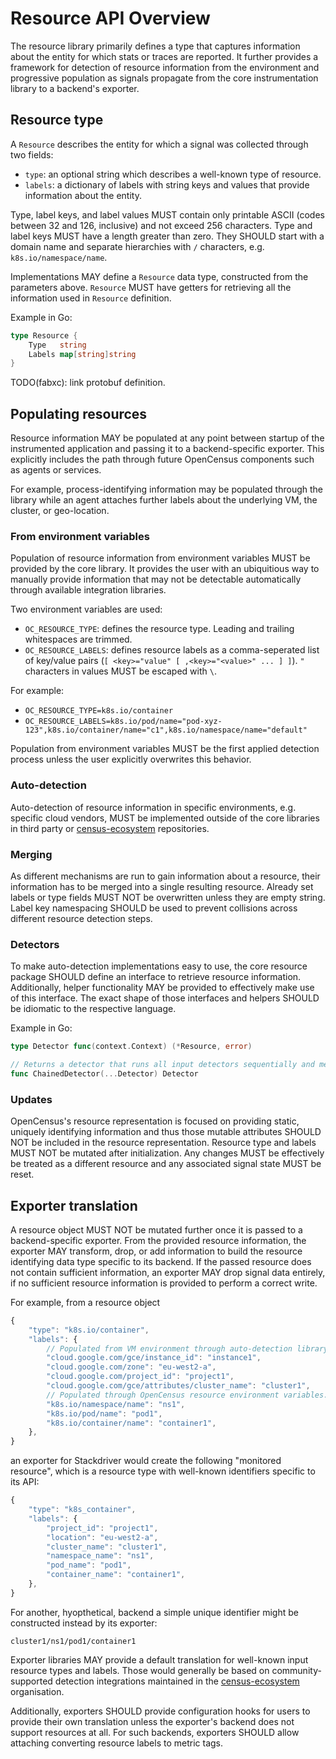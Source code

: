 # Resource API Overview
The resource library primarily defines a type that captures information about the entity
for which stats or traces are reported. It further provides a framework for detection of
resource information from the environment and progressive population as signals propagate
from the core instrumentation library to a backend's exporter.

## Resource type
A `Resource` describes the entity for which a signal was collected through two fields:
* `type`: an optional string which describes a well-known type of resource.
* `labels`: a dictionary of labels with string keys and values that provide information
about the entity.

Type, label keys, and label values MUST contain only printable ASCII (codes between 32
and 126, inclusive) and not exceed 256 characters.
Type and label keys MUST have a length greater than zero. They SHOULD start with a domain
name and separate hierarchies with `/` characters, e.g. `k8s.io/namespace/name`.

Implementations MAY define a `Resource` data type, constructed from the parameters above.
`Resource` MUST have getters for retrieving all the information used in `Resource` definition.

Example in Go:
```go
type Resource {
	Type   string
	Labels map[string]string
}
```

TODO(fabxc): link protobuf definition.

## Populating resources
Resource information MAY be populated at any point between startup of the instrumented
application and passing it to a backend-specific exporter. This explicitly includes
the path through future OpenCensus components such as agents or services.

For example, process-identifying information may be populated through the library while
an agent attaches further labels about the underlying VM, the cluster, or geo-location.

### From environment variables
Population of resource information from environment variables MUST be provided by the
core library. It provides the user with an ubiquitious way to manually provide information
that may not be detectable automatically through available integration libraries.

Two environment variables are used:
* `OC_RESOURCE_TYPE`: defines the resource type. Leading and trailing whitespaces are trimmed.
* `OC_RESOURCE_LABELS`: defines resource labels as a comma-seperated list of key/value pairs
(`[ <key>="value" [ ,<key>="<value>" ... ] ]`). `"` characters in values MUST be escaped with `\`.

For example:
* `OC_RESOURCE_TYPE=k8s.io/container`
* `OC_RESOURCE_LABELS=k8s.io/pod/name="pod-xyz-123",k8s.io/container/name="c1",k8s.io/namespace/name="default"`

Population from environment variables MUST be the first applied detection process unless
the user explicitly overwrites this behavior.

### Auto-detection
Auto-detection of resource information in specific environments, e.g. specific cloud
vendors, MUST be implemented outside of the core libraries in third party or
[census-ecosystem][census-ecosystem] repositories.

### Merging
As different mechanisms are run to gain information about a resource, their information
has to be merged into a single resulting resource.
Already set labels or type fields MUST NOT be overwritten unless they are empty string. Label key
namespacing SHOULD be used to prevent collisions across different resource detection steps.

### Detectors
To make auto-detection implementations easy to use, the core resource package SHOULD define
an interface to retrieve resource information. Additionally, helper functionality MAY be
provided to effectively make use of this interface.
The exact shape of those interfaces and helpers SHOULD be idiomatic to the respective language.

Example in Go:

```go
type Detector func(context.Context) (*Resource, error)

// Returns a detector that runs all input detectors sequentially and merges their results.
func ChainedDetector(...Detector) Detector
```

### Updates
OpenCensus's resource representation is focused on providing static, uniquely identifying
information and thus those mutable attributes SHOULD NOT be included in the resource
representation.
Resource type and labels MUST NOT be mutated after initialization. Any changes MUST be
effectively be treated as a different resource and any associated signal state MUST be reset.

## Exporter translation
A resource object MUST NOT be mutated further once it is passed to a backend-specific exporter.
From the provided resource information, the exporter MAY transform, drop, or add information
to build the resource identifying data type specific to its backend.
If the passed resource does not contain sufficient information, an exporter MAY drop
signal data entirely, if no sufficient resource information is provided to perform a correct
write.

For example, from a resource object

```javascript
{
	"type": "k8s.io/container",
	"labels": {
		// Populated from VM environment through auto-detection library.
		"cloud.google.com/gce/instance_id": "instance1",
		"cloud.google.com/zone": "eu-west2-a",
		"cloud.google.com/project_id": "project1",
		"cloud.google.com/gce/attributes/cluster_name": "cluster1",
		// Populated through OpenCensus resource environment variables.
		"k8s.io/namespace/name": "ns1",
		"k8s.io/pod/name": "pod1",
		"k8s.io/container/name": "container1",
	},
}
```

an exporter for Stackdriver would create the following "monitored resource", which is a
resource type with well-known identifiers specific to its API:

```javascript
{
	"type": "k8s_container",
	"labels": {
		"project_id": "project1",
		"location": "eu-west2-a",
		"cluster_name": "cluster1",
		"namespace_name": "ns1",
		"pod_name": "pod1",
		"container_name": "container1",
	},
}
```

For another, hyopthetical, backend a simple unique identifier might be constructed instead
by its exporter:

```
cluster1/ns1/pod1/container1
```

Exporter libraries MAY provide a default translation for well-known input resource types and labels.
Those would generally be based on community-supported detection integrations maintained in the
[census-ecosystem][census-ecosystem] organisation.

Additionally, exporters SHOULD provide configuration hooks for users to provide their own
translation unless the exporter's backend does not support resources at all. For such backends,
exporters SHOULD allow attaching converting resource labels to metric tags.

[census-ecosystem]: https://github.com/census-ecosystem
